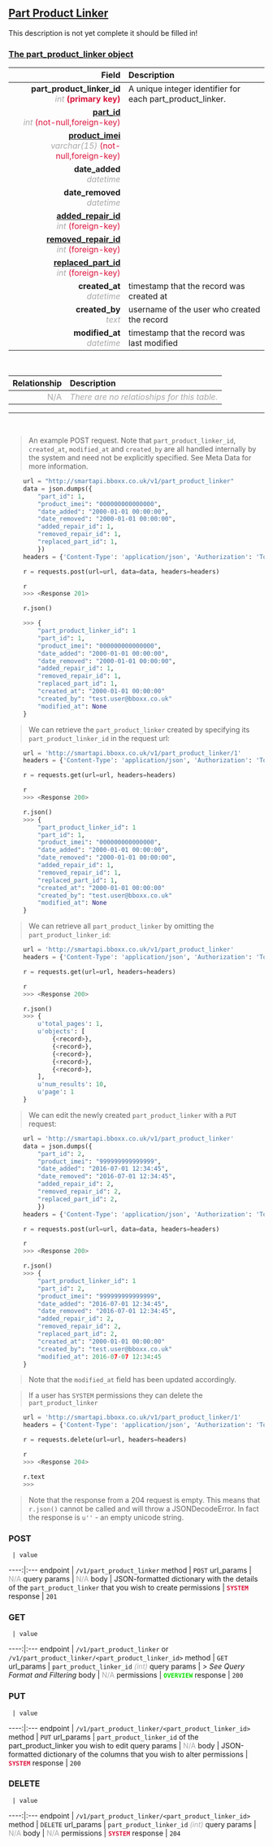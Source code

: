 ## <u>Part Product Linker</u>
This description is not yet complete it should be filled in!


### <u>The part_product_linker object</u>

Field | Description
------:|:------------
__part_product_linker_id__ <br><font color="DarkGray">_int_</font> <font color="Crimson">__(primary key)__</font> | A unique integer identifier for each part_product_linker.
__<a href="/#part">part_id</a>__ <br><font color="DarkGray">_int_</font> <font color="Crimson">(not-null,foreign-key)</font> | 
__<a href="/#product">product_imei</a>__ <br><font color="DarkGray">_varchar(15)_</font> <font color="Crimson">(not-null,foreign-key)</font> | 
__date_added__ <br><font color="DarkGray">_datetime_</font> <font color="Crimson"></font> | 
__date_removed__ <br><font color="DarkGray">_datetime_</font> <font color="Crimson"></font> | 
__<a href="/#added-repair">added_repair_id</a>__ <br><font color="DarkGray">_int_</font> <font color="Crimson">(foreign-key)</font> | 
__<a href="/#removed-repair">removed_repair_id</a>__ <br><font color="DarkGray">_int_</font> <font color="Crimson">(foreign-key)</font> | 
__<a href="/#replaced-part">replaced_part_id</a>__ <br><font color="DarkGray">_int_</font> <font color="Crimson">(foreign-key)</font> | 
__created_at__  <br><font color="DarkGray">_datetime_</font> | timestamp that the record was created at
__created_by__  <br><font color="DarkGray">_text_</font>| username of the user who created the record
__modified_at__ <br><font color="DarkGray">_datetime_</font>| timestamp that the record was last modified


<br>

Relationship | Description
-------------:|:------------
<font color="DarkGray">N/A</font> | <font color="DarkGray">_There are no relatioships for this table._</font>

<hr>
<br>

> An example POST request. Note that `part_product_linker_id`, `created_at`, `modified_at` and `created_by` are all handled internally by the system and need not be explicitly specified. See Meta Data for more information.

```python
    url = "http://smartapi.bboxx.co.uk/v1/part_product_linker"
    data = json.dumps({
		"part_id": 1,
		"product_imei": "000000000000000",
		"date_added": "2000-01-01 00:00:00",
		"date_removed": "2000-01-01 00:00:00",
		"added_repair_id": 1,
		"removed_repair_id": 1,
		"replaced_part_id": 1,
		})
    headers = {'Content-Type': 'application/json', 'Authorization': 'Token token=' + <valid_token>}

    r = requests.post(url=url, data=data, headers=headers)

    r
    >>> <Response 201>

    r.json()

    >>> {
		"part_product_linker_id": 1
		"part_id": 1,
		"product_imei": "000000000000000",
		"date_added": "2000-01-01 00:00:00",
		"date_removed": "2000-01-01 00:00:00",
		"added_repair_id": 1,
		"removed_repair_id": 1,
		"replaced_part_id": 1,
		"created_at": "2000-01-01 00:00:00"
		"created_by": "test.user@bboxx.co.uk"
		"modified_at": None
	}
```

> We can retrieve the `part_product_linker` created by specifying its `part_product_linker_id` in the request url:

```python
    url = 'http://smartapi.bboxx.co.uk/v1/part_product_linker/1'
    headers = {'Content-Type': 'application/json', 'Authorization': 'Token token=' + <valid_token>}

    r = requests.get(url=url, headers=headers)

    r
    >>> <Response 200>

    r.json()
    >>> {
		"part_product_linker_id": 1
		"part_id": 1,
		"product_imei": "000000000000000",
		"date_added": "2000-01-01 00:00:00",
		"date_removed": "2000-01-01 00:00:00",
		"added_repair_id": 1,
		"removed_repair_id": 1,
		"replaced_part_id": 1,
		"created_at": "2000-01-01 00:00:00"
		"created_by": "test.user@bboxx.co.uk"
		"modified_at": None
	}
```

> We can retrieve all `part_product_linker` by omitting the `part_product_linker_id`:

```python
    url = 'http://smartapi.bboxx.co.uk/v1/part_product_linker'
    headers = {'Content-Type': 'application/json', 'Authorization': 'Token token=' + <valid_token>}

    r = requests.get(url=url, headers=headers)

    r
    >>> <Response 200>

    r.json()
    >>> {
        u'total_pages': 1,
        u'objects': [
            {<record>},
            {<record>},
            {<record>},
            {<record>},
            {<record>},
        ],
        u'num_results': 10,
        u'page': 1
    }
```

> We can edit the newly created `part_product_linker` with a `PUT` request:

```python
    url = 'http://smartapi.bboxx.co.uk/v1/part_product_linker'
    data = json.dumps({
		"part_id": 2,
		"product_imei": "999999999999999",
		"date_added": "2016-07-01 12:34:45",
		"date_removed": "2016-07-01 12:34:45",
		"added_repair_id": 2,
		"removed_repair_id": 2,
		"replaced_part_id": 2,
		})
    headers = {'Content-Type': 'application/json', 'Authorization': 'Token token=' + <valid_token>}

    r = requests.post(url=url, data=data, headers=headers)

    r
    >>> <Response 200>

    r.json()
    >>> {
		"part_product_linker_id": 1
		"part_id": 2,
		"product_imei": "999999999999999",
		"date_added": "2016-07-01 12:34:45",
		"date_removed": "2016-07-01 12:34:45",
		"added_repair_id": 2,
		"removed_repair_id": 2,
		"replaced_part_id": 2,
		"created_at": "2000-01-01 00:00:00"
		"created_by": "test.user@bboxx.co.uk"
		"modified_at": 2016-07-07 12:34:45
	}
```
> Note that the `modified_at` field has been updated accordingly.

> If a user has `SYSTEM` permissions they can delete the `part_product_linker`

```python
    url = 'http://smartapi.bboxx.co.uk/v1/part_product_linker/1'
    headers = {'Content-Type': 'application/json', 'Authorization': 'Token token=' + <valid_token>}

    r = requests.delete(url=url, headers=headers)

    r
    >>> <Response 204>

    r.text
    >>>
```
> Note that the response from a 204 request is empty. This means that `r.json()` cannot be called and will throw a JSONDecodeError. In fact the response is `u''` - an empty unicode string.


### POST
     | value
 ----:|:---
endpoint | `/v1/part_product_linker`
method | `POST`
url_params | <font color="DarkGray">N/A</font>
query params | <font color="DarkGray">N/A</font>
body | JSON-formatted dictionary with the details of the `part_product_linker` that you wish to create
permissions | <font color="Crimson">__`SYSTEM`__</font>
response | `201`

### GET
     | value
 ----:|:---
endpoint | `/v1/part_product_linker` or `/v1/part_product_linker/<part_product_linker_id>`
method | `GET`
url_params | `part_product_linker_id` <font color="DarkGray">_(int)_</font>
query params | *> See Query Format and Filtering*
body | <font color="DarkGray">N/A</font>
permissions | <font color="Jade">__`OVERVIEW`__</font>
response | `200`

### PUT
     | value
 ----:|:---
endpoint | `/v1/part_product_linker/<part_product_linker_id>`
method | `PUT`
url_params | `part_product_linker_id` of the part_product_linker you wish to edit
query params | <font color="DarkGray">N/A</font>
body | JSON-formatted dictionary of the columns that you wish to alter
permissions | <font color="Crimson">__`SYSTEM`__</font>
response | `200`

### DELETE
     | value
 ----:|:---
endpoint | `/v1/part_product_linker/<part_product_linker_id>`
method | `DELETE`
url_params | `part_product_linker_id` <font color="DarkGray">_(int)_</font>
query params | <font color="DarkGray">N/A</font>
body | <font color="DarkGray">N/A</font>
permissions | <font color="Crimson">__`SYSTEM`__</font>
response | `204`
    